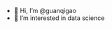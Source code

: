 - 👋 Hi, I’m @guanqigao
- 👀 I’m interested in data science

<!---
guanqigao/guanqigao is a ✨ special ✨ repository because its `README.md` (this file) appears on your GitHub profile.
You can click the Preview link to take a look at your changes.
--->
